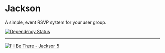 # Jackson

A simple, event RSVP system for your user group.

[![Dependency Status](https://gemnasium.com/philtr/jackson.png)](https://gemnasium.com/philtr/jackson)

---

[![I'll Be There - Jackson 5](http://cl.ly/PdBb)](http://youtu.be/J6pAxF2br_U)

